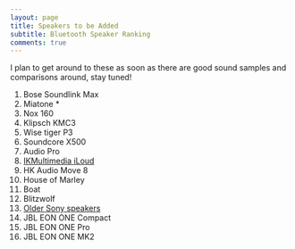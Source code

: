```yaml
---
layout: page
title: Speakers to be Added
subtitle: Bluetooth Speaker Ranking
comments: true
---
```


I plan to get around to these as soon as there are good sound samples and comparisons around, stay tuned!

1. Bose Soundlink Max
1. Miatone *
1. Nox 160
1. Klipsch KMC3 
1. Wise tiger P3
1. Soundcore X500
1. Audio Pro
1. [IKMultimedia iLoud](https://www.ikmultimedia.com/products/iloud/)
1. HK Audio Move 8
1. House of Marley
1. Boat
1. Blitzwolf
1. [Older Sony speakers](https://www.sony.com/electronics/support/speakers-wireless-speakers/srs-xb31/articles/00247922)
1. JBL EON ONE Compact
1. JBL EON ONE Pro
1. JBL EON ONE MK2 
